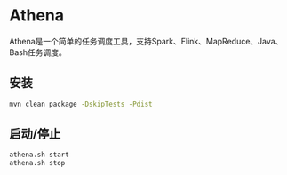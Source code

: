# Athena
Athena是一个简单的任务调度工具，支持Spark、Flink、MapReduce、Java、Bash任务调度。

## 安装
```bash
mvn clean package -DskipTests -Pdist
```

## 启动/停止
```bash
athena.sh start
athena.sh stop
```